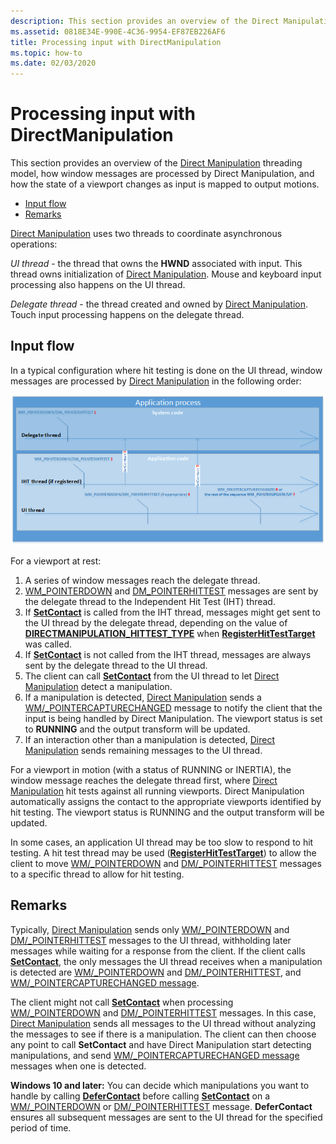 ```yaml
---
description: This section provides an overview of the Direct Manipulation threading model, how window messages are processed by Direct Manipulation, and how the state of a viewport changes as input is mapped to output motions.
ms.assetid: 0818E34E-990E-4C36-9954-EF87EB226AF6
title: Processing input with DirectManipulation
ms.topic: how-to
ms.date: 02/03/2020
---
```


# Processing input with DirectManipulation

This section provides an overview of the [Direct Manipulation](direct-manipulation-portal.md) threading model, how window messages are processed by Direct Manipulation, and how the state of a viewport changes as input is mapped to output motions.

- [Input flow](#input-flow)
- [Remarks](#remarks)

[Direct Manipulation](direct-manipulation-portal.md) uses two threads to coordinate asynchronous operations:

*UI thread* - the thread that owns the **HWND** associated with input. This thread owns initialization of [Direct Manipulation](direct-manipulation-portal.md). Mouse and keyboard input processing also happens on the UI thread.

*Delegate thread* - the thread created and owned by [Direct Manipulation](direct-manipulation-portal.md). Touch input processing happens on the delegate thread.

## Input flow

In a typical configuration where hit testing is done on the UI thread, window messages are processed by [Direct Manipulation](direct-manipulation-portal.md) in the following order:

![diagram showing the order in which messages are processed.](images/inputprocessing.png)

For a viewport at rest:

1. A series of window messages reach the delegate thread.
2. [WM_POINTERDOWN](../inputmsg/wm-pointerdown.md) and [DM_POINTERHITTEST](../inputmsg/dm-pointerhittest.md) messages are sent by the delegate thread to the Independent Hit Test (IHT) thread.
3. If [**SetContact**](/windows/win32/api/DirectManipulation/nf-directmanipulation-idirectmanipulationviewport-setcontact) is called from the IHT thread, messages might get sent to the UI thread by the delegate thread, depending on the value of [**DIRECTMANIPULATION\_HITTEST\_TYPE**](/windows/win32/api/directmanipulation/ne-directmanipulation-directmanipulation_hittest_type) when [**RegisterHitTestTarget**](/windows/win32/api/DirectManipulation/nf-directmanipulation-idirectmanipulationmanager-registerhittesttarget) was called.
4. If [**SetContact**](/windows/win32/api/DirectManipulation/nf-directmanipulation-idirectmanipulationviewport-setcontact) is not called from the IHT thread, messages are always sent by the delegate thread to the UI thread.
5. The client can call [**SetContact**](/windows/win32/api/DirectManipulation/nf-directmanipulation-idirectmanipulationviewport-setcontact) from the UI thread to let [Direct Manipulation](direct-manipulation-portal.md) detect a manipulation.
6. If a manipulation is detected, [Direct Manipulation](direct-manipulation-portal.md) sends a [WM/_POINTERCAPTURECHANGED](../inputmsg/wm-pointercapturechanged.md) message to notify the client that the input is being handled by Direct Manipulation. The viewport status is set to **RUNNING** and the output transform will be updated.
7. If an interaction other than a manipulation is detected, [Direct Manipulation](direct-manipulation-portal.md) sends remaining messages to the UI thread.

For a viewport in motion (with a status of RUNNING or INERTIA), the window message reaches the delegate thread first, where [Direct Manipulation](direct-manipulation-portal.md) hit tests against all running viewports. Direct Manipulation automatically assigns the contact to the appropriate viewports identified by hit testing. The viewport status is RUNNING and the output transform will be updated.

In some cases, an application UI thread may be too slow to respond to hit testing. A hit test thread may be used ([**RegisterHitTestTarget**](/windows/win32/api/DirectManipulation/nf-directmanipulation-idirectmanipulationmanager-registerhittesttarget)) to allow the client to move [WM/_POINTERDOWN](../inputmsg/wm-pointerdown.md) and [DM/_POINTERHITTEST](../inputmsg/dm-pointerhittest.md) messages to a specific thread to allow for hit testing.

## Remarks

Typically, [Direct Manipulation](direct-manipulation-portal.md) sends only [WM/_POINTERDOWN](../inputmsg/wm-pointerdown.md) and [DM/_POINTERHITTEST](../inputmsg/dm-pointerhittest.md) messages to the UI thread, withholding later messages while waiting for a response from the client. If the client calls [**SetContact**](/windows/win32/api/DirectManipulation/nf-directmanipulation-idirectmanipulationviewport-setcontact), the only messages the UI thread receives when a manipulation is detected are [WM/_POINTERDOWN](../inputmsg/wm-pointerdown.md) and [DM/_POINTERHITTEST](../inputmsg/dm-pointerhittest.md), and [WM/_POINTERCAPTURECHANGED message](../inputmsg/wm-pointercapturechanged.md).

The client might not call [**SetContact**](/windows/win32/api/DirectManipulation/nf-directmanipulation-idirectmanipulationviewport-setcontact) when processing [WM/_POINTERDOWN](../inputmsg/wm-pointerdown.md) and [DM/_POINTERHITTEST](../inputmsg/dm-pointerhittest.md) messages. In this case, [Direct Manipulation](direct-manipulation-portal.md) sends all messages to the UI thread without analyzing the messages to see if there is a manipulation. The client can then choose any point to call **SetContact** and have Direct Manipulation start detecting manipulations, and send [WM/_POINTERCAPTURECHANGED message](../inputmsg/wm-pointercapturechanged.md) messages when one is detected.

**Windows 10 and later:** You can decide which manipulations you want to handle by calling [**DeferContact**](/windows/win32/api/DirectManipulation/nf-directmanipulation-idirectmanipulationdefercontactservice-defercontact) before calling [**SetContact**](/windows/win32/api/DirectManipulation/nf-directmanipulation-idirectmanipulationviewport-setcontact) on a [WM/_POINTERDOWN](../inputmsg/wm-pointerdown.md) or [DM/_POINTERHITTEST](../inputmsg/dm-pointerhittest.md) message. **DeferContact** ensures all subsequent messages are sent to the UI thread for the specified period of time.
